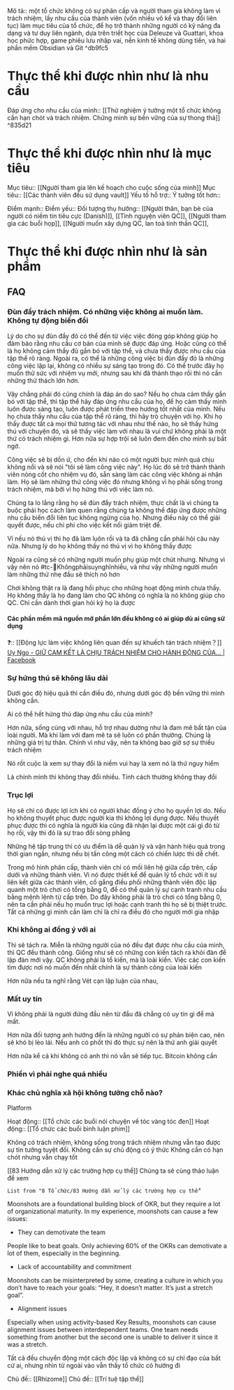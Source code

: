 Mô tả:: một tổ chức không có sự phân cấp và người tham gia không làm vì trách nhiệm, lấy nhu cầu của thành viên (vốn nhiều vô kể và thay đổi liên tục) làm mục tiêu của tổ chức, để họ trở thành những người có kỹ năng đa dạng và tư duy liên ngành, dựa trên triết học của Deleuze và Guattari, khoa học phức hợp, game phiêu lưu nhập vai, nền kinh tế không dùng tiền, và hai phần mềm Obsidian và Git ^db9fc5

# Thực thể khi được nhìn như là nhu cầu
Đáp ứng cho nhu cầu của mình:: [[Thử nghiệm ý tưởng một tổ chức không cần hạn chót và trách nhiệm. Chứng minh sự bền vững của sự thong thả]] ^835d21
# Thực thể khi được nhìn như là mục tiêu
Mục tiêu:: [[Người tham gia lên kế hoạch cho cuộc sống của mình]]
Mục tiêu:: [[Các thành viên đều sử dụng vault]]
Yếu tố hỗ trợ::
Ý tưởng tốt hơn::

Điểm mạnh::
Điểm yếu::
Đối tượng thụ hưởng:: [[Người thân, bạn bè của người có niềm tin tiêu cực (Danish)]], [[Tình nguyện viên QC]], [[Người tham gia các buổi họp]], [[Người muốn xây dựng QC, lan toả tinh thần QC]], 

# Thực thể khi được nhìn như là sản phẩm

## FAQ
### Đùn đẩy trách nhiệm. Có những việc không ai muốn làm. Không tự động biến đổi
Lý do cho sự đùn đẩy đó có thể đến từ việc việc đóng góp không giúp họ đảm bảo rằng nhu cầu cơ bản của mình sẽ được đáp ứng. Hoặc cũng có thể là họ không cảm thấy đủ gắn bó với tập thể, và chưa thấy được nhu cầu của tập thể rõ ràng. Ngoài ra, có thể là những công việc bị đùn đẩy đó là những công việc lặp lại, không có nhiều sự sáng tạo trong đó. Có thể trước đây họ muốn thử sức với nhiệm vụ mới, nhưng sau khi đã thành thạo rồi thì nó cần những thử thách lớn hơn. 

Vậy chẳng phải đó cũng chính là đáp án do sao? Nếu họ chưa cảm thấy gắn bó với tập thể, thì tập thể hãy đáp ứng nhu cầu của họ, để họ cảm thấy mình luôn được sáng tạo, luôn được phát triển theo hướng tốt nhất của mình. Nếu họ chưa thấy nhu cầu của tập thể rõ ràng, thì hãy trò chuyện với họ. Khi họ thấy được tất cả mọi thứ tương tác với nhau như thế nào, họ sẽ thấy hứng thú với chuyện đó, và sẽ thấy việc làm với nhau là vui chứ không phải là một thứ có trách nhiệm gì. Hơn nữa sự hợp trội sẽ luôn đem đến cho mình sự bất ngờ.

Công việc sẽ bị dồn ứ, cho đến khi nào có một người bực mình quá chịu không nổi và sẽ nói "tôi sẽ làm công việc này". Họ lúc đó sẽ trở thành thành viên nòng cốt cho nhiệm vụ đó, sẵn sàng làm các công việc không ai nhận làm. Họ sẽ làm những thứ công việc đó nhưng không vì họ phải sống trong trách nhiệm, mà bởi vì họ hứng thú với việc làm nó.

Chúng ta lo lắng rằng họ sẽ đùn đẩy trách nhiệm, thực chất là vì chúng ta buộc phải học cách làm quen rằng chúng ta không thể đáp ứng được những nhu cầu biến đổi liên tục không ngừng của họ. Nhưng điều này có thể giải quyết được, nếu chi phí cho việc kết nối giảm triệt để. 



Vì nếu nó thú vị thì họ đã làm luôn rồi và ta đã chẳng cần phải hỏi câu này nữa. Nhưng lý do họ không thấy nó thú vị vì họ không thấy được 

Ngoài ra cũng sẽ có những người muốn phụ giúp một chút nhưng. Nhưng vì vậy nên nó #tc-🧠Khôngphảisuynghĩnhiều, và như vậy những người muốn làm những thứ nhẹ đầu sẽ thích nó hơn

Chơi không thật ra là đang hồi phục cho những hoạt động mình chưa thấy. Họ không thấy là họ đang làm cho QC không có nghĩa là nó không giúp cho QC. Chỉ cần dành thời gian hỏi kỹ họ là được

#### Các phần mềm mã nguồn mở phần lớn đều không có ai giúp dù ai cũng sử dụng

❓:: [[Động lực làm việc không liên quan đến sự khuếch tán trách nhiệm？]]
[Uy Ngo - GIỮ CAM KẾT LÀ CHỊU TRÁCH NHIỆM CHO HÀNH ĐỘNG CỦA... | Facebook](https://m.facebook.com/story.php?story_fbid=pfbid03CzvZ4xcTBmJ7XifErRpUnPWHoKPn4yUqH1dEYkqtTTMMoqzK3Nr32mapHtwTNEal&id=100006895908695&m_entstream_source=feed_mobile)

### Sự hứng thú sẽ không lâu dài
Dưới góc độ hiệu quả thì cần điều đó, nhưng dưới góc độ bền vững thì mình không cần.

Ai có thể hết hứng thú đáp ứng nhu cầu của mình? 

Hơn nữa, sống cùng với nhau, hỗ trợ nhau dường như là đam mê bất tận của loài người. Mà khi làm với đam mê ta sẽ luôn có phần thưởng. Chúng là những giá trị tự thân. Chính vì như vậy, nên ta không bao giờ sợ sự thiếu trách nhiệm

Nó rốt cuộc là xem sự thay đổi là niềm vui hay là xem nó là thứ nguy hiểm

Là chính mình thì không thay đổi nhiều. Tính cách thường không thay đổi

### Trục lợi
Họ sẽ chỉ có được lợi ích khi có người khác đồng ý cho họ quyền lợi do. Nếu họ không thuyết phục được người kia thì không lợi dụng được. Nếu thuyết phục được thì có nghĩa là người kia cũng đã nhận lại được một cái gì đó từ họ rồi, vậy thì đó là sự trao đổi sòng phẳng

Những hệ tập trung thì có ưu điểm là dễ quản lý và vận hành hiệu quả trong thời gian ngắn, nhưng nếu bị tấn công một cách có chiến lược thì dễ chết. 

Trong mô hình phân cấp, thành viên chỉ có mối liên hệ giữa cấp trên, cấp dưới và những thành viên. Vì nó được thiết kế để quản lý tổ chức với ít sự liên kết giữa các thành viên, cố gắng điều phối những thành viên độc lập quanh một trò chơi có tổng bằng 0, để có thể quản lý sự cạnh tranh nhu cầu bằng mệnh lệnh từ cấp trên. Do đây không phải là trò chơi có tổng bằng 0, nên ta cần phải nếu họ muốn trục lợi hoặc cạnh tranh thì họ sẽ bị thiệt trước. Tất cả những gì mình cần làm chỉ là chỉ ra điều đó cho người mới gia nhập

### Khi không ai đồng ý với ai
Thì sẽ tách ra. Miễn là những người của nó đều đạt được nhu cầu của mình, thì QC đều thành công. Giống như sẽ có những con kiến tách ra khỏi đàn để lập đàn mới vậy. QC không phải là tổ kiến, mà là loài kiến. Việc các con kiến tìm được nơi nó muốn đến nhất chính là sự thành công của loài kiến 

Hơn nữa nếu ta nghĩ rằng Vét cạn lập luận của nhau, 

### Mất uy tín
Vì không phải là người đứng đầu nên từ đầu đã chẳng có uy tín gì để mà mất. 

Hơn nữa đối tượng anh hướng đến là những người có sự phản biện cao, nên sẽ khó bị lèo lái. Nếu anh có phốt thì đó thực sự nên là thứ anh giải quyết

Hơn nữa kể cả khi không có anh thì nó vẫn sẽ tiếp tục. Bitcoin  không cần

### Phiền vì phải nghe quá nhiều
### Khác chủ nghĩa xã hội không tưởng chỗ nào?
Platform

Hoạt động:: [[Tổ chức các buổi nói chuyện về tóc vàng tóc đen]]
Hoạt động:: [[Tổ chức các buổi bình luận phim]]

Không có trách nhiệm, không sống trong trách nhiệm nhưng vẫn tạo được sự tin tưởng tuyệt đối. Không cần sự chủ động có ý thức
Không cần có hạn chót nhưng vẫn chạy tốt

[[83 Hướng dẫn xử lý các trường hợp cụ thể]]
Chúng ta sẽ cùng thảo luận để xem
```dataview 
List from "8 Tổ chức/83 Hướng dẫn xử lý các trường hợp cụ thể"
```

Moonshots are a foundational building block of OKR, but they require a lot of organizational maturity. In my experience, moonshots can cause a few issues:

-   They can demotivate the team

People like to beat goals. Only achieving 60% of the OKRs can demotivate a lot of them, especially in the beginning.

-   Lack of accountability and commitment

Moonshots can be misinterpreted by some, creating a culture in which you don’t have to reach your goals: “Hey, it doesn’t matter. It’s just a stretch goal”.

-   Alignment issues

Especially when using activity-based Key Results, moonshots can cause alignment issues between interdependent teams. One team needs something from another but the second one is unable to deliver it since it was a stretch.

Tất cả đều chuyển động một cách độc lập và không có sự chỉ đạo của bất cứ ai, nhưng nhìn từ ngoài vào vẫn thấy tổ chức có hướng đi

Chủ đề:: [[Rhizome]]
Chủ đề:: [[Trí tuệ tập thể]] 